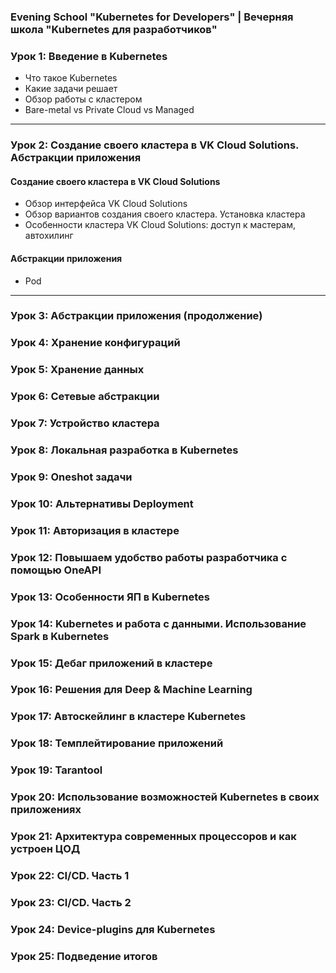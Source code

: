 ### Evening School "Kubernetes for Developers" | Вечерняя школа "Kubernetes для разработчиков"

### Урок 1: Введение в Kubernetes
  * Что такое Kubernetes
  * Какие задачи решает
  * Обзор работы с кластером
  * Bare-metal vs Private Cloud vs Managed
---

### Урок 2: Создание своего кластера в VK Cloud Solutions. Абстракции приложения 

#### Создание своего кластера в VK Cloud Solutions 
  * Обзор интерфейса VK Cloud Solutions
  * Обзор вариантов создания своего кластера. Установка кластера
  * Особенности кластера VK Cloud Solutions: доступ к мастерам, автохилинг

#### Абстракции приложения
  * Pod
---

### Урок 3: Абстракции приложения (продолжение)
### Урок 4: Хранение конфигураций
### Урок 5: Хранение данных
### Урок 6: Сетевые абстракции
### Урок 7: Устройство кластера
### Урок 8: Локальная разработка в Kubernetes
### Урок 9: Oneshot задачи
### Урок 10: Альтернативы Deployment
### Урок 11: Авторизация в кластере
### Урок 12: Повышаем удобство работы разработчика с помощью OneAPI
### Урок 13: Особенности ЯП в Kubernetes
### Урок 14: Kubernetes и работа с данными. Использование Spark в Kubernetes
### Урок 15: Дебаг приложений в кластере
### Урок 16: Решения для Deep & Machine Learning
### Урок 17: Автоскейлинг в кластере Kubernetes
### Урок 18: Темплейтирование приложений
### Урок 19: Tarantool
### Урок 20: Использование возможностей Kubernetes в своих приложениях
### Урок 21: Архитектура современных процессоров и как устроен ЦОД
### Урок 22: CI/CD. Часть 1
### Урок 23: CI/CD. Часть 2
### Урок 24: Device-plugins для Kubernetes
### Урок 25: Подведение итогов